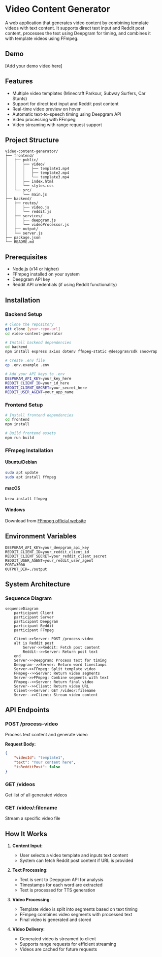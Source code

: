 # Video Content Generator

A web application that generates video content by combining template videos with text content. It supports direct text input and Reddit post content, processes the text using Deepgram for timing, and combines it with template videos using FFmpeg.

## Demo

[Add your demo video here]

## Features

- Multiple video templates (Minecraft Parkour, Subway Surfers, Car Stunts)
- Support for direct text input and Reddit post content
- Real-time video preview on hover
- Automatic text-to-speech timing using Deepgram API
- Video processing with FFmpeg
- Video streaming with range request support

## Project Structure

```
video-content-generator/
├── frontend/
│   ├── public/
│   │   ├── video/
│   │   │   ├── template1.mp4
│   │   │   ├── template2.mp4
│   │   │   └── template3.mp4
│   │   ├── index.html
│   │   └── styles.css
│   └── src/
│       └── main.js
├── backend/
│   ├── routes/
│   │   ├── video.js
│   │   └── reddit.js
│   ├── services/
│   │   ├── deepgram.js
│   │   └── videoProcessor.js
│   ├── output/
│   └── server.js
├── package.json
└── README.md
```

## Prerequisites

- Node.js (v14 or higher)
- FFmpeg installed on your system
- Deepgram API key
- Reddit API credentials (if using Reddit functionality)

## Installation

### Backend Setup

```bash
# Clone the repository
git clone [your-repo-url]
cd video-content-generator

# Install backend dependencies
cd backend
npm install express axios dotenv ffmpeg-static @deepgram/sdk snoowrap

# Create .env file
cp .env.example .env

# Add your API keys to .env
DEEPGRAM_API_KEY=your_key_here
REDDIT_CLIENT_ID=your_id_here
REDDIT_CLIENT_SECRET=your_secret_here
REDDIT_USER_AGENT=your_app_name
```

### Frontend Setup

```bash
# Install frontend dependencies
cd frontend
npm install

# Build frontend assets
npm run build
```

### FFmpeg Installation

#### Ubuntu/Debian
```bash
sudo apt update
sudo apt install ffmpeg
```

#### macOS
```bash
brew install ffmpeg
```

#### Windows
Download from [FFmpeg official website](https://ffmpeg.org/download.html)

## Environment Variables

```env
DEEPGRAM_API_KEY=your_deepgram_api_key
REDDIT_CLIENT_ID=your_reddit_client_id
REDDIT_CLIENT_SECRET=your_reddit_client_secret
REDDIT_USER_AGENT=your_reddit_user_agent
PORT=3000
OUTPUT_DIR=./output
```

## System Architecture

### Sequence Diagram

```mermaid
sequenceDiagram
    participant Client
    participant Server
    participant Deepgram
    participant Reddit
    participant FFmpeg

    Client->>Server: POST /process-video
    alt is Reddit post
        Server->>Reddit: Fetch post content
        Reddit-->>Server: Return post text
    end
    Server->>Deepgram: Process text for timing
    Deepgram-->>Server: Return word timestamps
    Server->>FFmpeg: Split template video
    FFmpeg-->>Server: Return video segments
    Server->>FFmpeg: Combine segments with text
    FFmpeg-->>Server: Return final video
    Server-->>Client: Return video URL
    Client->>Server: GET /video/:filename
    Server-->>Client: Stream video content
```

## API Endpoints

### POST /process-video
Process text content and generate video

**Request Body:**
```json
{
    "videoId": "template1",
    "text": "Your content here",
    "isRedditPost": false
}
```

### GET /videos
Get list of all generated videos

### GET /video/:filename
Stream a specific video file

## How It Works

1. **Content Input**: 
   - User selects a video template and inputs text content
   - System can fetch Reddit post content if URL is provided

2. **Text Processing**:
   - Text is sent to Deepgram API for analysis
   - Timestamps for each word are extracted
   - Text is processed for TTS generation

3. **Video Processing**:
   - Template video is split into segments based on text timing
   - FFmpeg combines video segments with processed text
   - Final video is generated and stored

4. **Video Delivery**:
   - Generated video is streamed to client
   - Supports range requests for efficient streaming
   - Videos are cached for future requests